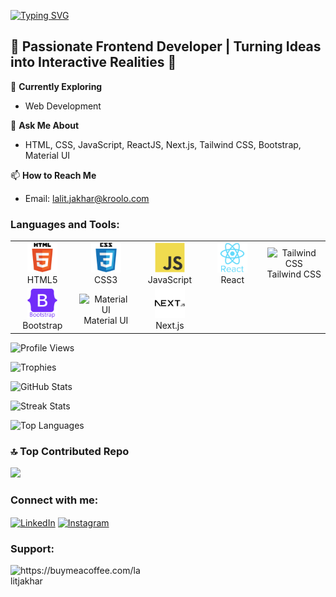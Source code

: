 <a href="https://git.io/typing-svg"><img src="https://readme-typing-svg.demolab.com?font=Dancing+Script&weight=700&size=28&pause=1000&color=61F7C3&background=29FF1F00&width=690&height=52&lines=Hi%2C+I'm+Lalit+Jakhar+-+Crafting+Dynamic+Frontend+Experiences+%F0%9F%9A%80" alt="Typing SVG" /></a>
<h2 align="left">🎨 Passionate Frontend Developer | Turning Ideas into Interactive Realities 🌟</h2>

🌱 **Currently Exploring**
- Web Development

💬 **Ask Me About**
- HTML, CSS, JavaScript, ReactJS, Next.js, Tailwind CSS, Bootstrap, Material UI

📫 **How to Reach Me**
- Email: lalit.jakhar@kroolo.com

<h3 align="left">Languages and Tools:</h3>
<table> <tr> <td align="center" width="96"> <img src="https://raw.githubusercontent.com/devicons/devicon/master/icons/html5/html5-original-wordmark.svg" alt="HTML5" width="48" height="48"/> <br>HTML5 </td> <td align="center" width="96"> <img src="https://raw.githubusercontent.com/devicons/devicon/master/icons/css3/css3-original-wordmark.svg" alt="CSS3" width="48" height="48"/> <br>CSS3 </td> <td align="center" width="96"> <img src="https://raw.githubusercontent.com/devicons/devicon/master/icons/javascript/javascript-original.svg" alt="JavaScript" width="48" height="48"/> <br>JavaScript </td> <td align="center" width="96"> <img src="https://raw.githubusercontent.com/devicons/devicon/master/icons/react/react-original-wordmark.svg" alt="React" width="48" height="48"/> <br>React </td> <td align="center" width="96"> <img src="https://www.vectorlogo.zone/logos/tailwindcss/tailwindcss-icon.svg" alt="Tailwind CSS" width="48" height="48"/> <br>Tailwind CSS </td> </tr> <tr> <td align="center" width="96"> <img src="https://raw.githubusercontent.com/devicons/devicon/master/icons/bootstrap/bootstrap-plain-wordmark.svg" alt="Bootstrap" width="48" height="48"/> <br>Bootstrap </td> <td align="center" width="96"> <img src="https://cdn.worldvectorlogo.com/logos/material-ui-1.svg" alt="Material UI" width="48" height="48"/> <br>Material UI </td> <td align="center" width="96"> <img src="https://raw.githubusercontent.com/devicons/devicon/master/icons/nextjs/nextjs-original-wordmark.svg" alt="Next.js" width="48" height="48"/> <br>Next.js </td> </tr> </table>

<p align="left"> 
<img src="https://komarev.com/ghpvc/?username=lalitjakhar&label=Profile%20Views&color=0e75b6&style=flat" alt="Profile Views" width="150" height="30" />

<img src="https://github-profile-trophy.vercel.app/?username=lalitjakhar&theme=gruvbox&no-frame=false&no-bg=false&margin-w=4" alt="Trophies" /> </p> <p align="left"> <img src="https://github-readme-stats.vercel.app/api?username=lalitjakhar&show_icons=true&theme=radical" alt="GitHub Stats" /> </p> <p align="left"> <img src="https://github-readme-streak-stats.herokuapp.com/?user=lalitjakhar&theme=radical" alt="Streak Stats" /> </p> <p align="left"> <img src="https://github-readme-stats.vercel.app/api/top-langs?username=lalitjakhar&show_icons=true&locale=en&layout=compact&theme=radical" alt="Top Languages" /> </p>

### 🔝 Top Contributed Repo
![](https://github-contributor-stats.vercel.app/api?username=lalitjakhar&limit=5&theme=dark&combine_all_yearly_contributions=true)

<h3 align="left">Connect with me:</h3>
<p align="left"> <a href="https://linkedin.com/in/lalit-jakhar" target="blank"><img align="center" src="https://raw.githubusercontent.com/rahuldkjain/github-profile-readme-generator/master/src/images/icons/Social/linked-in-alt.svg" alt="LinkedIn" height="40" width="50" /></a> <a href="https://instagram.com/lalit_choudhary25" target="blank"><img align="center" src="https://raw.githubusercontent.com/rahuldkjain/github-profile-readme-generator/master/src/images/icons/Social/instagram.svg" alt="Instagram" height="40" width="50" /></a> </p>

<h3 align="left">Support:</h3>
<p align="left"><a href="https://buymeacoffee.com/lalitjakhar"> <img align="left" src="https://cdn.buymeacoffee.com/buttons/v2/default-yellow.png" height="50" width="210" alt="https://buymeacoffee.com/lalitjakhar" /></a></p>
